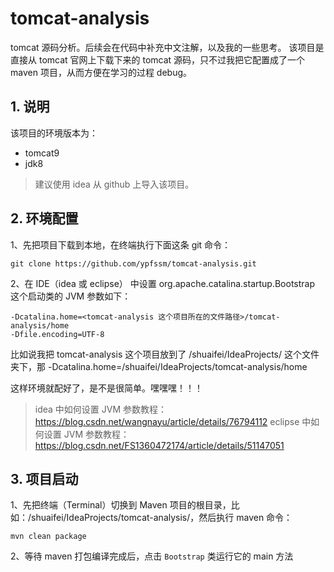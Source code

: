 # tomcat-analysis
tomcat 源码分析。后续会在代码中补充中文注解，以及我的一些思考。
该项目是直接从 tomcat 官网上下载下来的 tomcat 源码，只不过我把它配置成了一个 maven 项目，从而方便在学习的过程 debug。

## 1. 说明
该项目的环境版本为：
- tomcat9
- jdk8
> 建议使用 idea 从 github 上导入该项目。

## 2. 环境配置

1、先把项目下载到本地，在终端执行下面这条 git 命令：
```
git clone https://github.com/ypfssm/tomcat-analysis.git
```
2、在 IDE（idea 或 eclipse） 中设置 org.apache.catalina.startup.Bootstrap 这个启动类的 JVM 参数如下：
```
-Dcatalina.home=<tomcat-analysis 这个项目所在的文件路径>/tomcat-analysis/home
-Dfile.encoding=UTF-8
```
比如说我把 tomcat-analysis 这个项目放到了 /shuaifei/IdeaProjects/ 这个文件夹下，那 -Dcatalina.home=/shuaifei/IdeaProjects/tomcat-analysis/home

这样环境就配好了，是不是很简单。嘿嘿嘿！！！

> idea 中如何设置 JVM 参数教程：https://blog.csdn.net/wangnayu/article/details/76794112
> eclipse 中如何设置 JVM 参数教程：https://blog.csdn.net/FS1360472174/article/details/51147051
## 3. 项目启动
1、先把终端（Terminal）切换到 Maven 项目的根目录，比如：/shuaifei/IdeaProjects/tomcat-analysis/，然后执行 maven 命令：
````
mvn clean package
````   
2、等待 maven 打包编译完成后，点击 `Bootstrap` 类运行它的 main 方法
